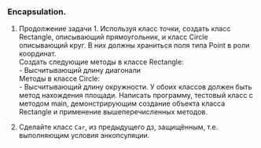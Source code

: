### Encapsulation.

1. Продолжение задачи 1. Используя класс точки, создать класс Rectangle,
описывающий прямоугольник, и класс Circle описывающий круг.
В них должны храниться поля типа Point в роли координат.\
    Создать следующие методы в классе Rectangle:\
        - Высчитывающий длину диагонали\
    Методы в классе Circle:\
        - Высчитывающий длину окружности.
У обоих классов должен быть метод нахождения площади.
Написать программу, тестовый класс с методом main, демонстрирующим создание
объекта класса Rectangle и применение вышеперечисленных методов.

2. Сделайте класс `Car`, из предыдущего дз, защищённым,
т.е. выполняющим условия энкопсуляции.